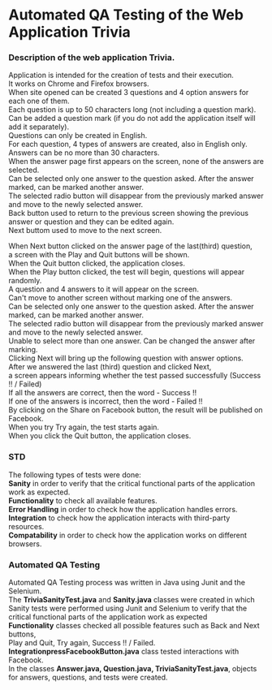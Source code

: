 # Automated QA Testing of the Web Application Trivia

<h3>Description of the web application Trivia.</h3>
Application is intended for the creation of tests and their execution.</br>
It works on Chrome and Firefox browsers.</br>
When site opened can be created 3 questions and 4 option answers for each one of them.</br> 
Each question is up to 50 characters long (not including a question mark).</br>
Can be added a question mark (if you do not add the application itself will add it separately).</br>
Questions can only be created in English.</br>
For each question, 4 types of answers are created, also in English only.</br> 
Answers can be no more than 30 characters.</br>
When the answer page first appears on the screen, none of the answers are selected.</br>
Can be selected only one answer to the question asked. After the answer marked, can  be marked another answer.</br> 
The selected radio button will disappear from the previously marked answer and move to the newly selected answer.</br>
Back button used to return to the previous screen showing the previous answer or question and they can be edited again.</br>
Next buttom used to move to the next screen.</br>

When Next button clicked on the answer page of the last(third) question,</br> 
a screen with the Play and Quit buttons will be shown.</br>
When the Quit button clicked, the application closes.</br>
When the Play button clicked, the test will begin, questions will appear randomly.</br>
A question and 4 answers to it will appear on the screen.</br>
Can't move to another screen without marking one of the answers.</br>
Can be selected only one answer to the question asked. After the answer marked, can  be marked another answer.</br> 
The selected radio button will disappear from the previously marked answer and move to the newly selected answer.</br>
Unable to select more than one answer. Can be changed the answer after marking.</br>
Clicking Next will bring up the following question with answer options.</br>
After we answered the last (third) question and clicked Next,</br> 
a screen appears informing whether the test passed successfully (Success !! / Failed)</br>
If all the answers are correct, then the word - Success !!</br>
If one of the answers is incorrect, then the word - Failed !!</br>
By clicking on the Share on Facebook button, the result will be published on Facebook.</br>
When you try Try again, the test starts again.</br>
When you click the Quit button, the application closes.</br>

<h3>STD</h3>
The following types of tests were done:</br>
<b>Sanity</b> in order to verify that the critical functional parts of the application work as expected.</br>
<b>Functionality</b> to check all available features.</br>
<b>Error Handling</b> in order to check how the application handles errors.</br>
<b>Integration</b> to check how the application interacts with third-party resources.</br>
<b>Compatability</b> in order to check how the application works on different browsers.</br>

<h3>Automated QA Testing</h3>
Automated QA Testing process was written in Java using Junit and the Selenium.</br>
The <b>TriviaSanityTest.java</b> and <b>Sanity.java</b> classes were created in which Sanity tests were performed using Junit and Selenium to verify that the critical functional parts of the application work as expected </br>
<b>Functionality</b> classes checked all possible features such as Back and Next buttons,</br> 
Play and Quit, Try again, Success !! / Failed.</br>
<b>IntegrationpressFacebookButton.java</b> class tested interactions with Facebook.</br>
In the classes <b>Answer.java, Question.java, TriviaSanityTest.java</b>, objects for answers, questions, and tests were created.
